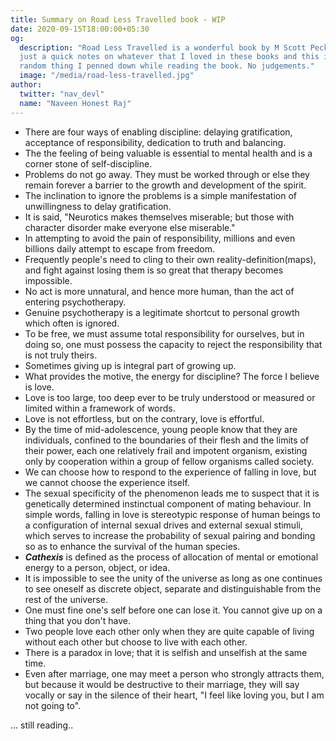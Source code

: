 ```yaml
---
title: Summary on Road Less Travelled book - WIP
date: 2020-09-15T18:00:00+05:30
og:
  description: "Road Less Travelled is a wonderful book by M Scott Peck. This post is
  just a quick notes on whatever that I loved in these books and this is just total
  random thing I penned down while reading the book. No judgements."
  image: "/media/road-less-travelled.jpg"
author:
  twitter: "nav_devl"
  name: "Naveen Honest Raj"
---
```


* There are four ways of enabling discipline: delaying gratification, acceptance of responsibility, dedication to truth and balancing.
* The the feeling of being valuable is essential to mental health and is a corner stone of self-discipline.
* Problems do not go away. They must be worked through or else they remain forever a barrier to the growth and development of the spirit.
* The inclination to ignore the problems is a simple manifestation of unwillingness to delay gratification.
* It is said, "Neurotics makes themselves miserable; but those with character disorder make everyone else miserable."
* In attempting to avoid the pain of responsibility, millions and even billions daily attempt to escape from freedom.
* Frequently people's need to cling to their own reality-definition(maps), and fight against losing them is so great that therapy becomes impossible.
* No act is more unnatural, and hence more human, than the act of entering psychotherapy.
* Genuine psychotherapy is a legitimate shortcut to personal growth which often is ignored.
* To be free, we must assume total responsibility for ourselves, but in doing so, one must possess the capacity to reject the responsibility that is not truly theirs.
* Sometimes giving up is integral part of growing up.
* What provides the motive, the energy for discipline? The force I believe is love.
* Love is too large, too deep ever to be truly understood or measured or limited within a framework of words.
* Love is not effortless, but on the contrary, love is effortful.
* By the time of mid-adolescence, young people know that they are individuals, confined to the boundaries of their flesh and the limits of their power, each one relatively frail and impotent organism, existing only by cooperation within a group of fellow organisms called society.
* We can choose how to respond to the experience of falling in love, but we cannot choose the experience itself.
* The sexual specificity of the phenomenon leads me to suspect that it is genetically determined instinctual component of mating behaviour. In simple words, falling in love is stereotypic response of human beings to a configuration of internal sexual drives and external sexual stimuli, which serves to increase the  probability of sexual pairing and bonding so as to enhance the survival of the human species.
* **_Cathexis_** is defined as the process of allocation of mental or emotional energy to a person, object, or idea.
* It is impossible to see the unity of the universe as long as one continues to see oneself as discrete object, separate and distinguishable from the rest of the universe.
* One must fine one's self before one can lose it. You cannot give up on a thing that you don't have.
* Two people love each other only when they are quite capable of living without each other but choose to live with each other.
* There is a paradox in love; that it is selfish and unselfish at the same time.
* Even after marriage, one may meet a person who strongly attracts them, but because it would be destructive to their marriage, they will say vocally or say in the silence of their heart, "I feel like loving you, but I am not going to".

... still reading..
